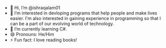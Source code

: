 - 👋 Hi, I’m @ishraqalam01 
- 👀 I’m interested in devloping programs that help people and make lives easier. I'm also interested in gaining experience in programming so that I can be a part of our evolving world of technology.
- 🌱 I’m currently learning C#.
- 😄 Pronouns: He/Him
- ⚡ Fun fact: I love reading books!

<!---
ishraqalam01/ishraqalam01 is a ✨ special ✨ repository because its `README.md` (this file) appears on your GitHub profile.
You can click the Preview link to take a look at your changes.
--->
